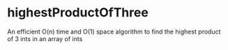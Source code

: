 # highestProductOfThree
An efficient O(n) time and O(1) space algorithm to find the highest product of 3 ints in an array of ints
